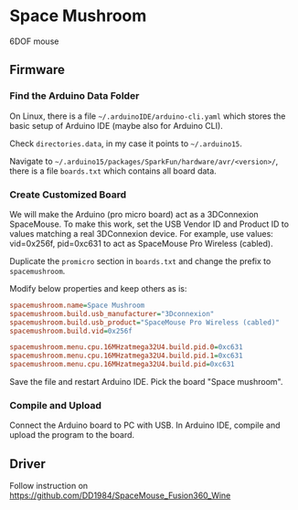 # Space Mushroom

6DOF mouse

## Firmware

### Find the Arduino Data Folder

On Linux, there is a file `~/.arduinoIDE/arduino-cli.yaml` which stores the basic setup of Arduino IDE (maybe also for Arduino CLI).

Check `directories.data`, in my case it points to `~/.arduino15`.

Navigate to `~/.arduino15/packages/SparkFun/hardware/avr/<version>/`, there is a file `boards.txt` which contains all board data.

### Create Customized Board

We will make the Arduino (pro micro board) act as a 3DConnexion SpaceMouse.
To make this work, set the USB Vendor ID and Product ID to values matching a real 3DConnexion device.
For example, use values: vid=0x256f, pid=0xc631 to act as SpaceMouse Pro Wireless (cabled).

Duplicate the `promicro` section in `boards.txt` and change the prefix to `spacemushroom`.

Modify below properties and keep others as is:

``` ini
spacemushroom.name=Space Mushroom
spacemushroom.build.usb_manufacturer="3Dconnexion"
spacemushroom.build.usb_product="SpaceMouse Pro Wireless (cabled)"
spacemushroom.build.vid=0x256f

spacemushroom.menu.cpu.16MHzatmega32U4.build.pid.0=0xc631
spacemushroom.menu.cpu.16MHzatmega32U4.build.pid.1=0xc631
spacemushroom.menu.cpu.16MHzatmega32U4.build.pid=0xc631
```

Save the file and restart Arduino IDE. Pick the board "Space mushroom".

### Compile and Upload

Connect the Arduino board to PC with USB. In Arduino IDE, compile and upload the program to the board.

## Driver

Follow instruction on https://github.com/DD1984/SpaceMouse_Fusion360_Wine
